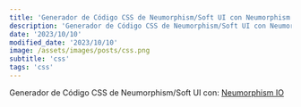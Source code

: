 ```yaml
---
title: 'Generador de Código CSS de Neumorphism/Soft UI con Neumorphism IO'
description: 'Generador de Código CSS de Neumorphism/Soft UI con Neumorphism IO.'
date: '2023/10/10'
modified_date: '2023/10/10'
image: /assets/images/posts/css.png
subtitle: 'css'
tags: 'css'
---
```


Generador de Código CSS de Neumorphism/Soft UI con: [Neumorphism IO](https://neumorphism.io/)
